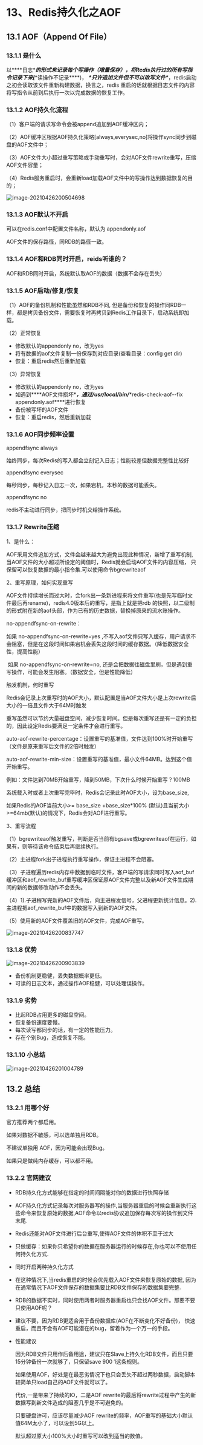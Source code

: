 # 13、Redis持久化之AOF

## 13.1 AOF（Append Of File）

### 13.1.1 是什么

以***\*日志\****的形式来记录每个写操作（增量保存），将Redis执行过的所有写指令记录下来(***\*读操作不记录\****)， ***\*只许追加文件但不可以改写文件\****，redis启动之初会读取该文件重新构建数据，换言之，redis 重启的话就根据日志文件的内容将写指令从前到后执行一次以完成数据的恢复工作。

### 13.1.2 AOF持久化流程

（1）客户端的请求写命令会被append追加到AOF缓冲区内；

（2）AOF缓冲区根据AOF持久化策略[always,everysec,no]将操作sync同步到磁盘的AOF文件中；

（3）AOF文件大小超过重写策略或手动重写时，会对AOF文件rewrite重写，压缩AOF文件容量；

（4）Redis服务重启时，会重新load加载AOF文件中的写操作达到数据恢复的目的；

![image-20210426200504698](https://github.com/MrL5z2k0/zkNode/blob/main/images/image-20210426200504698.png)

### 13.1.3 AOF默认不开启

可以在redis.conf中配置文件名称，默认为 appendonly.aof

AOF文件的保存路径，同RDB的路径一致。

### 13.1.4 AOF和RDB同时开启，reids听谁的？

AOF和RDB同时开启，系统默认取AOF的数据（数据不会存在丢失）

### 13.1.5 AOF启动/修复/恢复

（1）AOF的备份机制和性能虽然和RDB不同, 但是备份和恢复的操作同RDB一样，都是拷贝备份文件，需要恢复时再拷贝到Redis工作目录下，启动系统即加载。

（2）正常恢复

- 修改默认的appendonly no，改为yes
- 将有数据的aof文件复制一份保存到对应目录(查看目录：config get dir)
- 恢复：重启redis然后重新加载

（3）异常恢复

- 修改默认的appendonly no，改为yes
- 如遇到***\*AOF文件损坏\****，通过/usr/local/bin/***\*redis-check-aof--fix appendonly.aof\****进行恢复
- 备份被写坏的AOF文件
- 恢复：重启redis，然后重新加载

### 13.1.6 AOF同步频率设置

appendfsync always

始终同步，每次Redis的写入都会立刻记入日志；性能较差但数据完整性比较好

appendfsync everysec

每秒同步，每秒记入日志一次，如果宕机，本秒的数据可能丢失。

appendfsync no

redis不主动进行同步，把同步时机交给操作系统。

### 13.1.7 Rewrite压缩

1、是什么：

AOF采用文件追加方式，文件会越来越大为避免出现此种情况，新增了重写机制, 当AOF文件的大小超过所设定的阈值时，Redis就会启动AOF文件的内容压缩， 只保留可以恢复数据的最小指令集.可以使用命令bgrewriteaof

2、重写原理，如何实现重写

AOF文件持续增长而过大时，会fork出一条新进程来将文件重写(也是先写临时文件最后再rename)，redis4.0版本后的重写，是指上就是把rdb 的快照，以二级制的形式附在新的aof头部，作为已有的历史数据，替换掉原来的流水账操作。

no-appendfsync-on-rewrite：

如果 no-appendfsync-on-rewrite=yes ,不写入aof文件只写入缓存，用户请求不会阻塞，但是在这段时间如果宕机会丢失这段时间的缓存数据。（降低数据安全性，提高性能）

​	如果 no-appendfsync-on-rewrite=no,  还是会把数据往磁盘里刷，但是遇到重写操作，可能会发生阻塞。（数据安全，但是性能降低）

触发机制，何时重写

Redis会记录上次重写时的AOF大小，默认配置是当AOF文件大小是上次rewrite后大小的一倍且文件大于64M时触发

重写虽然可以节约大量磁盘空间，减少恢复时间。但是每次重写还是有一定的负担的，因此设定Redis要满足一定条件才会进行重写。 

auto-aof-rewrite-percentage：设置重写的基准值，文件达到100%时开始重写（文件是原来重写后文件的2倍时触发）

auto-aof-rewrite-min-size：设置重写的基准值，最小文件64MB。达到这个值开始重写。

例如：文件达到70MB开始重写，降到50MB，下次什么时候开始重写？100MB

系统载入时或者上次重写完毕时，Redis会记录此时AOF大小，设为base_size,

如果Redis的AOF当前大小>= base_size +base_size*100% (默认)且当前大小>=64mb(默认)的情况下，Redis会对AOF进行重写。 

3、重写流程

（1）bgrewriteaof触发重写，判断是否当前有bgsave或bgrewriteaof在运行，如果有，则等待该命令结束后再继续执行。

（2）主进程fork出子进程执行重写操作，保证主进程不会阻塞。

（3）子进程遍历redis内存中数据到临时文件，客户端的写请求同时写入aof_buf缓冲区和aof_rewrite_buf重写缓冲区保证原AOF文件完整以及新AOF文件生成期间的新的数据修改动作不会丢失。

（4）1).子进程写完新的AOF文件后，向主进程发信号，父进程更新统计信息。2).主进程把aof_rewrite_buf中的数据写入到新的AOF文件。

（5）使用新的AOF文件覆盖旧的AOF文件，完成AOF重写。

![image-20210426200837747](https://github.com/MrL5z2k0/zkNode/blob/main/images/image-20210426200837747.png)

### 13.1.8 优势

![image-20210426200903839](https://github.com/MrL5z2k0/zkNode/blob/main/images/image-20210426200903839.png)

- 备份机制更稳健，丢失数据概率更低。
- 可读的日志文本，通过操作AOF稳健，可以处理误操作。

### 13.1.9 劣势

- 比起RDB占用更多的磁盘空间。
- 恢复备份速度要慢。
- 每次读写都同步的话，有一定的性能压力。
- 存在个别Bug，造成恢复不能。

### 13.1.10 小总结

![image-20210426201004789](https://github.com/MrL5z2k0/zkNode/blob/main/images/image-20210426201004789.png)

## 13.2 总结

### 13.2.1 用哪个好

官方推荐两个都启用。

如果对数据不敏感，可以选单独用RDB。

不建议单独用 AOF，因为可能会出现Bug。

如果只是做纯内存缓存，可以都不用。

### 13.2.2 官网建议

- RDB持久化方式能够在指定的时间间隔能对你的数据进行快照存储

- AOF持久化方式记录每次对服务器写的操作,当服务器重启的时候会重新执行这些命令来恢复原始的数据,AOF命令以redis协议追加保存每次写的操作到文件末尾. 

- Redis还能对AOF文件进行后台重写,使得AOF文件的体积不至于过大

- 只做缓存：如果你只希望你的数据在服务器运行的时候存在,你也可以不使用任何持久化方式.

- 同时开启两种持久化方式

- 在这种情况下,当redis重启的时候会优先载入AOF文件来恢复原始的数据, 因为在通常情况下AOF文件保存的数据集要比RDB文件保存的数据集要完整.

- RDB的数据不实时，同时使用两者时服务器重启也只会找AOF文件。那要不要只使用AOF呢？ 

- 建议不要，因为RDB更适合用于备份数据库(AOF在不断变化不好备份)， 快速重启，而且不会有AOF可能潜在的bug，留着作为一个万一的手段。

- 性能建议

  因为RDB文件只用作后备用途，建议只在Slave上持久化RDB文件，而且只要15分钟备份一次就够了，只保留save 900 1这条规则。

  如果使用AOF，好处是在最恶劣情况下也只会丢失不超过两秒数据，启动脚本较简单只load自己的AOF文件就可以了。

  代价,一是带来了持续的IO，二是AOF rewrite的最后将rewrite过程中产生的新数据写到新文件造成的阻塞几乎是不可避免的。

  只要硬盘许可，应该尽量减少AOF rewrite的频率，AOF重写的基础大小默认值64M太小了，可以设到5G以上。

  默认超过原大小100%大小时重写可以改到适当的数值。